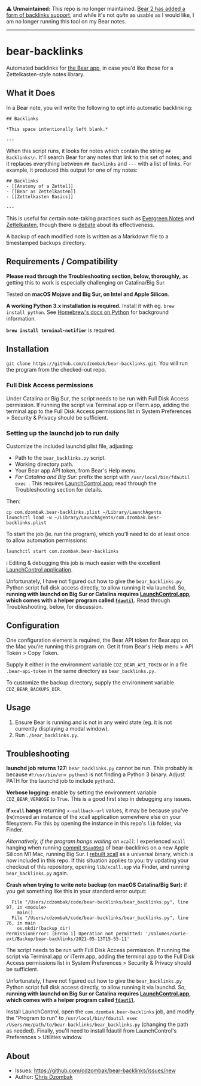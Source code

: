 ⚠️ **Unmaintained:** This repo is no longer maintained. [Bear 2 has added a form of backlinks support](https://blog.bear.app/2023/07/bear-2-is-here/), and while it's not _quite_ as usable as I would like, I am no longer running this tool on my Bear notes.

---

# bear-backlinks

Automated backlinks for [the Bear app](https://bear.app), in case you'd like those for a Zettelkasten-style notes library.

## What it Does

In a Bear note, you will write the following to opt into automatic backlinking:

```
## Backlinks

*This space intentionally left blank.*

---
```

When this script runs, it looks for notes which contain the string `## Backlinks\n`. It'll search Bear for any notes that link to this set of notes; and it replaces everything between `## Backlinks` and `---` with a list of links. For example, it produced this output for one of my notes:

```
## Backlinks
- [[Anatomy of a Zettel]]
- [[Bear as Zettelkasten]]
- [[Zettelkasten Basics]]

---
```

This is useful for certain note-taking practices such as [Evergreen Notes](https://notes.andymatuschak.org/Evergreen_notes) and [Zettelkasten](https://zettelkasten.de), though there is [debate](https://zettelkasten.de/posts/backlinks-are-bad-links/) about its effectiveness.

A backup of each modified note is written as a Markdown file to a timestamped backups directory.

## Requirements / Compatibility

**Please read through the Troubleshooting section, below, thoroughly,** as getting this to work is especially challenging on Catalina/Big Sur.

Tested on **macOS Mojave and Big Sur, on Intel and Apple Silicon**.

**A working Python 3.x installation is required.** Install it with eg. `brew install python`. See [Homebrew's docs on Python](https://docs.brew.sh/Homebrew-and-Python) for background information.

**`brew install terminal-notifier`** is required.

## Installation

`git clone https://github.com/cdzombak/bear-backlinks.git`. You will run the program from the checked-out repo.

### Full Disk Access permissions

Under Catalina or Big Sur, the script needs to be run with Full Disk Access permission. If running the script via Terminal.app or iTerm.app, adding the terminal app to the Full Disk Access permissions list in System Preferences > Security & Privacy should be sufficient.

### Setting up the launchd job to run daily

Customize the included launchd plist file, adjusting:

- Path to the `bear_backlinks.py` script.
- Working directory path.
- Your Bear app API token, from Bear's Help menu.
- *For Catalina and Big Sur:* prefix the script with `/usr/local/bin/fdautil exec `. This requires [LaunchControl.app](https://www.soma-zone.com/LaunchControl/); read through the Troubleshooting section for details.

Then:
```
cp com.dzombak.bear-backlinks.plist ~/Library/LaunchAgents
launchctl load -w ~/Library/LaunchAgents/com.dzombak.bear-backlinks.plist
```

To start the job (ie. run the program), which you'll need to do at least once to allow automation permissions:
```
launchctl start com.dzombak.bear-backlinks
```

ℹ️ Editing & debugging this job is much easier with the excellent [LaunchControl application](https://www.soma-zone.com/LaunchControl/).

Unfortunately, I have not figured out how to give the `bear_backlinks.py` Python script full disk access directly, to allow running it via launchd. So, **running with launchd on Big Sur or Catalina requires [LaunchControl.app](https://www.soma-zone.com/LaunchControl), which comes with a helper program called [`fdautil`](https://www.soma-zone.com/LaunchControl/FAQ.html)**. Read through Troubleshooting, below, for discussion.

## Configuration

One configuration element is required, the Bear API token for Bear.app on the Mac you're running this program on. Get it from Bear's Help menu > API Token > Copy Token.

Supply it either in the environment variable `CDZ_BEAR_API_TOKEN` or in a file `.bear-api-token` in the same directory as `bear_backlinks.py`.

To customize the backup directory, supply the environment variable `CDZ_BEAR_BACKUPS_DIR`.

## Usage

1. Ensure Bear is running and is not in any weird state (eg. it is not currently displaying a modal window).
1. Run `./bear_backlinks.py`.

## Troubleshooting

**launchd job returns 127:** `bear_backlinks.py` cannot be run. This probably is because `#!/usr/bin/env python3` is not finding a Python 3 binary. Adjust PATH for the launchd job to include `python3`.

**Verbose logging:** enable by setting the environment variable `CDZ_BEAR_VERBOSE` to `True`. This is a good first step in debugging any issues.

**If `xcall` hangs** returning `x-callback-url` values, it may be because you've (re)moved an instance of the xcall application somewhere else on your filesystem. Fix this by opening the instance in this repo's `lib` folder, via Finder.

*Alternatively, if the program hangs waiting on `xcall`:* I experienced `xcall` hanging when running [commit `95aa09d8`](https://github.com/cdzombak/bear-backlinks/commit/95aa09d8ac05aa64edd8421193aa32631a78bcee) of bear-backlinks on a new Apple Silicon M1 Mac, running Big Sur. I [rebuilt xcall](https://github.com/cdzombak/xcall) as a universal binary, which is now included in this repo. If this situation applies to you: try updating your checkout of this repository, opening `lib/xcall.app` via Finder, and running `bear_backlinks.py` again.

**Crash when trying to write note backup (on macOS Catalina/Big Sur):** if you get something like this in your standard error output:

```
  File "/Users/cdzombak/code/bear-backlinks/bear_backlinks.py", line 97, in <module>
    main()
  File "/Users/cdzombak/code/bear-backlinks/bear_backlinks.py", line 76, in main
    os.mkdir(backup_dir)
PermissionError: [Errno 1] Operation not permitted: '/Volumes/curie-ext/Backup/bear-backlinks/2021-05-13T15-55-11'
```

The script needs to be run with Full Disk Access permission. If running the script via Terminal.app or iTerm.app, adding the terminal app to the Full Disk Access permissions list in System Preferences > Security & Privacy should be sufficient.

Unfortunately, I have not figured out how to give the `bear_backlinks.py` Python script full disk access directly, to allow running it via launchd. So, **running with launchd on Big Sur or Catalina requires [LaunchControl.app](https://www.soma-zone.com/LaunchControl), which comes with a helper program called [`fdautil`](https://www.soma-zone.com/LaunchControl/FAQ.html)**.

Install LaunchControl, open the `com.dzombak.bear-backlinks` job, and modify the "Program to run" to `/usr/local/bin/fdautil exec /Users/me/path/to/bear-backlinks/bear_backlinks.py` (changing the path as needed). Finally, you'll need to install fdautil from LaunchControl's Preferences > Utilities window.

## About

- Issues: https://github.com/cdzombak/bear-backlinks/issues/new
- Author: [Chris Dzombak](https://www.dzombak.com)
